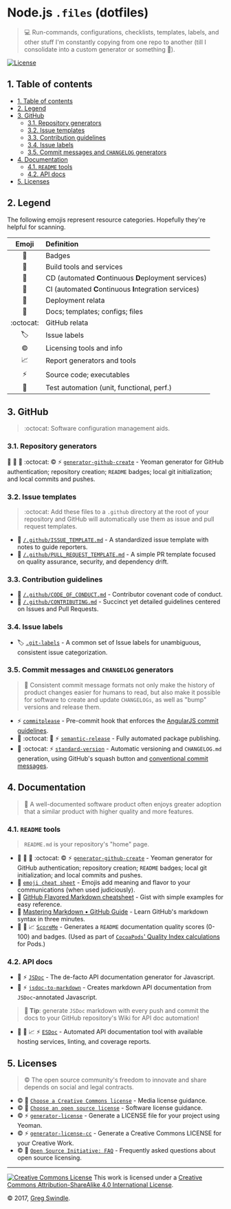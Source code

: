 #  Node.js `.files` (dotfiles)
> :computer: Run-commands, configurations, checklists, templates, labels, and other stuff I'm constantly copying from one repo to another (till I consolidate into a custom generator or something :triumph:).

[![License][license-badge]][license-url]

## 1. Table of contents
<!-- TOC depthFrom:2 depthTo:6 withLinks:1 updateOnSave:1 orderedList:0 -->

- [1. Table of contents](#1-table-of-contents)
- [2. Legend](#2-legend)
- [3. GitHub](#3-github)
	- [3.1. Repository generators](#31-repository-generators)
	- [3.2. Issue templates](#32-issue-templates)
	- [3.3. Contribution guidelines](#33-contribution-guidelines)
	- [3.4. Issue labels](#34-issue-labels)
	- [3.5. Commit messages and `CHANGELOG` generators](#35-commit-messages-and-changelog-generators)
- [4. Documentation](#4-documentation)
	- [4.1. `README` tools](#41-readme-tools)
	- [4.2. API docs](#42-api-docs)
- [5. Licenses](#5-licenses)

<!-- /TOC -->
## 2. Legend

The following emojis represent resource categories. Hopefully they're helpful for scanning.

| Emoji | Definition |
|:-----:|:-----------|
| :name_badge: | Badges |
| :construction: | Build tools and services |
| :twisted_rightwards_arrows: | CD (automated **C**ontinuous **D**eployment services) |
| :repeat: | CI (automated **C**ontinuous **I**ntegration services) |
| :rocket: | Deployment relata |
| :page_facing_up: | Docs; templates; configs; files |
| :octocat: | GitHub relata |
| 🏷️    | Issue labels |
| :copyright: | Licensing tools and info |
| :chart_with_upwards_trend: | Report generators and tools |
| :zap: | Source code; executables |
| :100: | Test automation (unit, functional, perf.) |

## 3. GitHub

> :octocat: Software configuration management aids.

### 3.1. Repository generators

:name_badge: :construction: :page_facing_up: :octocat: :copyright: :zap: [`generator-github-create`][generator-github-create-url] - Yeoman generator for GitHub authentication; repository creation; `README` badges; local git initialization; and local commits and pushes.

### 3.2. Issue templates

> :octocat: Add these files to a `.github` directory at the root of your repository and GitHub will automatically use them as issue and pull request templates.

* :page_facing_up: [`/.github/ISSUE_TEMPLATE.md`][issue-template-url] - A standardized issue template with notes to guide reporters.
* :page_facing_up: [`/.github/PULL_REQUEST_TEMPLATE.md`][pr-template-url] - A simple PR template focused on quality assurance, security, and dependency drift.

### 3.3. Contribution guidelines

* :page_facing_up: [`/.github/CODE_OF_CONDUCT.md`][coc-url] - Contributor covenant code of conduct.
* :page_facing_up: [`/.github/CONTRIBUTING.md`][contributing-url] - Succinct yet detailed guidelines centered on Issues and Pull Requests.

### 3.4. Issue labels

* 🏷️  [`.git-labels`][git-labels-url] - A common set of Issue labels for unambiguous, consistent issue categorization.

### 3.5. Commit messages and `CHANGELOG` generators
> :twisted_rightwards_arrows: Consistent commit message formats not only make the history of product changes easier for humans to read, but also make it possible for software to create and update `CHANGELOGs`, as well as "bump" versions and release them.

* :zap: [`commitplease`][commitplease-url] - Pre-commit hook that enforces the [AngularJS commit guidelines][angularjs-commit-guidelines-url].
* :twisted_rightwards_arrows: :octocat: :rocket: :zap: [`semantic-release`][semantic-release-url] - Fully automated package publishing.
* :repeat: :octocat: :zap: [`standard-version`][standard-version-url] - Automatic versioning and `CHANGELOG.md` generation, using GitHub's squash button and [conventional commit messages][conventional-commits-url].

## 4. Documentation

> :page_facing_up: A well-documented software product often enjoys greater adoption that a similar product with higher quality and more features.

### 4.1. `README` tools

> `README.md` is your repository's "home" page.

* :name_badge: :construction: :page_facing_up: :octocat: :copyright: :zap: [`generator-github-create`][generator-github-create-url] - Yeoman generator for GitHub authentication; repository creation; `README` badges; local git initialization; and local commits and pushes.
* :page_facing_up: [`emoji cheat sheet`][emoji-cheat-sheet-url] - Emojis add meaning and flavor to your communications (when used judiciously).
* :page_facing_up: [GitHub Flavored Markdown cheatsheet][gh-flavored-md-cheatsheet-url] - Gist with simple examples for easy reference.
* :page_facing_up: [Mastering Markdown • GitHub Guide][mastering-md-gh-guide-url] - Learn GitHub's markdown syntax in three minutes.
* :name_badge: :repeat: :chart_with_upwards_trend: [`ScoreMe`][score-me-url] - Generates a `README` documentation quality scores (0-100) and badges. (Used as part of [`CocoaPods`' Quality Index calculations][cocoapods-qa-indexes-url] for Pods.)

### 4.2. API docs

* :page_facing_up: :zap: [`JSDoc`][jsdoc-url] - The de-facto API documentation generator for Javascript.
* :page_facing_up: :zap: [`jsdoc-to-markdown`][jsdoc-to-markdown-url] - Creates markdown API documentation from `JSDoc`-annotated Javascript.<br>
> **:repeat: Tip**: generate `JSDoc` markdown with every push and commit the docs to your GitHub repository's Wiki for API doc automation!

* :name_badge: :page_facing_up: :chart_with_upwards_trend: :zap: [`ESDoc`][esdoc-url] - Automated API documentation tool with available hosting services, linting, and coverage reports.

## 5. Licenses

> :copyright: The open source community's freedom to innovate and share depends on social and legal contracts.

* :copyright: :page_facing_up: [`Choose a Creative Commons license`][choose-ccl-url] - Media license guidance.
* :copyright: :page_facing_up: [`Choose an open source license`][choose-osl-url] - Software license guidance.
* :copyright: :zap: [`generator-license`][generator-license-url] - Generate a LICENSE file for your project using Yeoman.
* :copyright: :zap: [`generator-license-cc`][generator-license-cc-url] - Generate a Creative Commons LICENSE for your Creative Work.
* :copyright: :page_facing_up: [`Open Source Initiative: FAQ`][osi-faq-url] - Frequently asked questions about open source licensing.

---

<a rel="license" href="http://creativecommons.org/licenses/by-sa/4.0/"><img alt="Creative Commons License" style="border-width:0" src="https://i.creativecommons.org/l/by-sa/4.0/88x31.png" /></a> This work is licensed under a <a rel="license" href="http://creativecommons.org/licenses/by-sa/4.0/">Creative Commons Attribution-ShareAlike 4.0 International License</a>.

© 2017, [Greg Swindle][author-url].

[angularjs-commit-guidelines-url]: https://github.com/angular/angular.js/blob/master/CONTRIBUTING.md#commit
[author-url]: https://github.com/gregswindle
[choose-ccl-url]: https://creativecommons.org/share-your-work/
[choose-osl-url]: https://choosealicense.com
[coc-url]: .github/CODE_OF_CONDUCT.md
[cocoapods-qa-indexes-url]: https://guides.cocoapods.org/making/quality-indexes.html
[commitplease-url]: https://github.com/jzaefferer/commitplease
[contributing-url]: .github/CONTRIBUTING.md
[conventional-commits-url]: https://conventionalcommits.org/
[emoji-cheat-sheet-url]: https://www.webpagefx.com/tools/emoji-cheat-sheet/
[esdoc-url]: https://esdoc.org/manual/usage/feature.html
[generator-github-create-url]: https://github.com/trainerbill/generator-github-create
[generator-license-cc-url]: https://github.com/ek9/generator-license-cc
[generator-license-url]: https://github.com/jozefizso/generator-license
[gh-flavored-md-cheatsheet-url]: https://gist.github.com/stevenyap/7038119
[git-labels-url]: .git-labels/README.md
[issue-template-url]: .github/ISSUE_TEMPLATE.md
[jsdoc-to-markdown-url]: https://github.com/jsdoc2md/jsdoc-to-markdown
[jsdoc-url]: http://usejsdoc.org
[license-badge]: https://i.creativecommons.org/l/by-sa/4.0/80x15.png
[license-url]: ./LICENSE
[mastering-md-gh-guide-url]: https://guides.github.com/features/mastering-markdown/
[nodejs-new-pantone-white-img]: assets/img/nodejs-new-pantone-white.png
[osi-faq-url]: https://opensource.org/faq
[pr-template-url]: .github/PULL_REQUEST_TEMPLATE.md
[score-me-url]: http://clayallsopp.github.io/readme-score/?url=https://github.com/gregswindle/dotfiles
[semantic-release-url]: https://github.com/semantic-release/semantic-release
[standard-version-url]: https://github.com/conventional-changelog/standard-version
